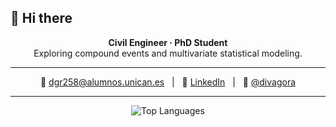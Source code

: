 ## 👋 Hi there

<p align="center">
  <strong>Civil Engineer · PhD Student</strong><br>
  Exploring compound events and multivariate statistical modeling.
</p>

---

<p align="center">
  📧 <a href="mailto:dgr258@alumnos.unican.es">dgr258@alumnos.unican.es</a> &nbsp;&nbsp;|&nbsp;&nbsp;
  🔗 <a href="https://www.linkedin.com/in/dvgrave/">LinkedIn</a> &nbsp;&nbsp;|&nbsp;&nbsp;
  🧪 <a href="https://github.com/divagora">@divagora</a>
</p>

---

<p align="center">
  <img src="https://github-readme-stats.vercel.app/api/top-langs/?username=divagora&layout=compact&theme=github_dark&hide_border=true" alt="Top Languages" />
</p>
